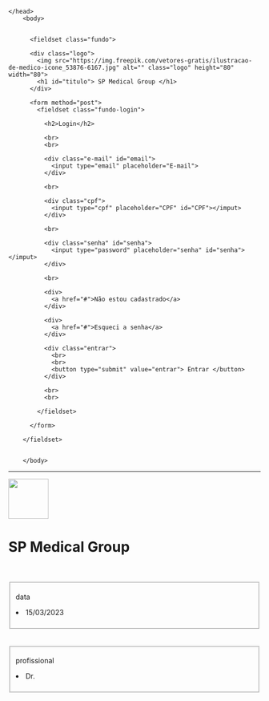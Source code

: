 <!DOCTYPE html>

<html>
    <head>
      <meta charset="UTF-8">
      <meta name="viewport" content="width=device-width, intial-scale=1.0">
      <link rel="stylesheet" href="main.css">
      <title> Login </title>

    </head>
        <body>

        
          <fieldset class="fundo">

          <div class="logo">
            <img src="https://img.freepik.com/vetores-gratis/ilustracao-de-medico-icone_53876-6167.jpg" alt="" class="logo" height="80" width="80">
            <h1 id="titulo"> SP Medical Group </h1>
          </div>

          <form method="post">
            <fieldset class="fundo-login">

              <h2>Login</h2>

              <br>
              <br>

              <div class="e-mail" id="email">
                <input type="email" placeholder="E-mail">
              </div>

              <br>

              <div class="cpf">
                <input type="cpf" placeholder="CPF" id="CPF"></imput>
              </div>

              <br>

              <div class="senha" id="senha">
                <input type="password" placeholder="senha" id="senha"></imput>
              </div>

              <br>

              <div>
                <a href="#">Não estou cadastrado</a>
              </div>
              
              <div>
                <a href="#">Esqueci a senha</a>
              </div>
              
              <div class="entrar">
                <br>
                <br>
                <button type="submit" value="entrar"> Entrar </button>
              </div>

              <br>
              <br>

            </fieldset>

          </form>

        </fieldset>


        </body>
</html>      

_________________________________________________________________________________________________________________________________________________

  <!DOCTYPE html>
<html>
<head>
<link rel="stylesheet" href="style 3.html" >
</head>


<body>
  <img src="https://img.freepik.com/vetores-gratis/ilustracao-de-medico-icone_53876-6167.jpg" alt="" class="logo" height="80" width="80">
  

  <h1 class="important">SP Medical Group</h1>
  <p class="important">
  <p></p>


<br>
<br>


<fieldset id=”data”>
  <p class="important">data</p>
  <p><li>15/03/2023</p></li>
  </fieldset>

  <br>
  <br>

<fieldset id=”profissional”> 
<p class="important">profissional</p>
<p><li>Dr.</p></li>
</fieldset>

</body>

</html>  
